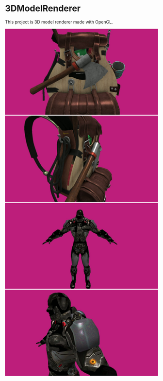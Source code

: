 # 3DModelRenderer

This project is 3D model renderer made with OpenGL.

![Backpack1](3DModelViewer/res/photos/backpack1.jpg)
![Backpack2](3DModelViewer/res/photos/backpack2.jpg)
![Cyborg1](3DModelViewer/res/photos/cyborg1.jpg)
![Cyborg2](3DModelViewer/res/photos/cyborg2.jpg)
